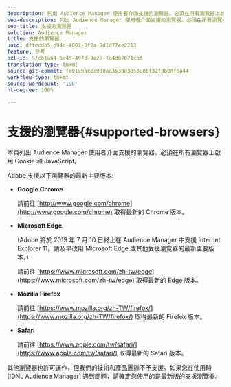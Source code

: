 ```yaml
---
description: 列出 Audience Manager 使用者介面支援的瀏覽器。必須在所有瀏覽器上啟用 Cookie 和 JavaScript。
seo-description: 列出 Audience Manager 使用者介面支援的瀏覽器。必須在所有瀏覽器上啟用 Cookie 和 JavaScript。
seo-title: 支援的瀏覽器
solution: Audience Manager
title: 支援的瀏覽器
uuid: dffecdb5-d94d-4001-8f2a-9d1d77ce2213
feature: 參考
exl-id: 5fcb1a64-5e45-4973-9e20-7d4d07071cbf
translation-type: tm+mt
source-git-commit: fe01ebac8c0d0ad3630d3853e0bf32f0b00f6a44
workflow-type: tm+mt
source-wordcount: '198'
ht-degree: 100%

---
```


# 支援的瀏覽器{#supported-browsers}

本頁列出 Audience Manager 使用者介面支援的瀏覽器。必須在所有瀏覽器上啟用 Cookie 和 JavaScript。

<!-- 

c_supported_browsers.xml

 -->

Adobe 支援以下瀏覽器的最新主要版本:

* **Google Chrome**

   請前往 [http://www.google.com/chrome](http://www.google.com/chrome) 取得最新的 Chrome 版本。

* **Microsoft Edge**

   (Adobe 將於 2019 年 7 月 10 日終止在 Audience Manager 中支援 Internet Explorer 11。請及早改用 Microsoft Edge 或其他受援瀏覽器的最新主要版本。)

   請前往 [https://www.microsoft.com/zh-tw/edge](https://www.microsoft.com/zh-tw/edge) 取得最新的 Edge 版本。

* **Mozilla Firefox**

   請前往 [https://www.mozilla.org/zh-TW/firefox/](https://www.mozilla.org/zh-TW/firefox/) 取得最新的 Firefox 版本。

* **Safari**

   請前往 [https://www.apple.com/tw/safari/](https://www.apple.com/tw/safari/) 取得最新的 Safari 版本。

其他瀏覽器也許可運作，但我們的技術和產品團隊不予支援。如果您在使用時 [!DNL Audience Manager] 遇到問題，請確定您使用的是最新版的支援瀏覽器。
